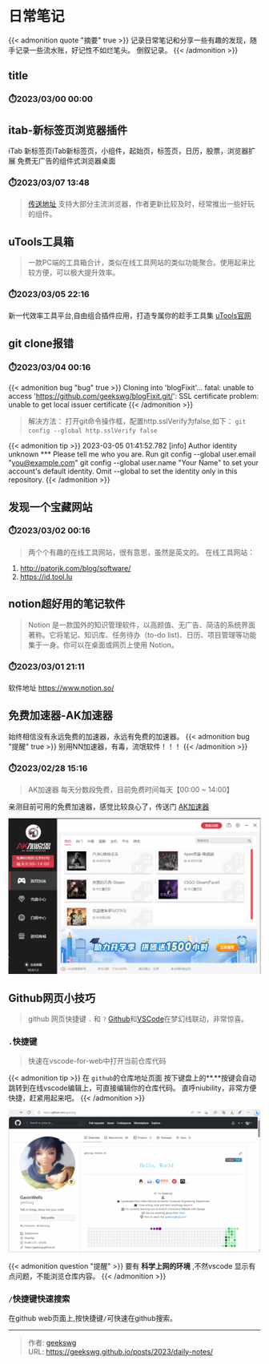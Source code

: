 # 日常笔记

{{< admonition quote "摘要" true >}}
    记录日常笔记和分享一些有趣的发现，随手记录一些流水账，好记性不如烂笔头。
倒叙记录。
{{< /admonition >}}
<!--more-->
## title

### ⏱️2023/03/00 00:00

## itab-新标签页浏览器插件

iTab 新标签页iTab新标签页，小组件，起始页，标签页，日历，股票，浏览器扩展
免费无广告的组件式浏览器桌面

### ⏱️2023/03/07 13:48

> [传送地址](https://itab.link/) 
支持大部分主流浏览器，作者更新比较及时，经常推出一些好玩的组件。

## uTools工具箱

> 一款PC端的工具箱合计，类似在线工具网站的类似功能聚合。使用起来比较方便，可以极大提升效率。

### ⏱️2023/03/05 22:16

新一代效率工具平台,自由组合插件应用，打造专属你的趁手工具集
[uTools官网](https://u.tools/ "效率工具")

## git clone报错

### ⏱️2023/03/04 00:16

{{< admonition bug "bug" true >}}
Cloning into 'blogFixit'...
fatal: unable to access 'https://github.com/geekswg/blogFixit.git/': SSL certificate problem: unable to get local issuer certificate
{{< /admonition >}}

> 解决方法：
打开git命令操作框，配置http.sslVerify为false,如下：
`git config --global http.sslVerify false`

{{< admonition tip >}}
2023-03-05 01:41:52.782 [info] Author identity unknown
*** Please tell me who you are.
Run
  git config --global user.email "you@example.com"
  git config --global user.name "Your Name"
to set your account's default identity.
Omit --global to set the identity only in this repository.
{{< /admonition >}}

## 发现一个宝藏网站

### ⏱️2023/03/02 00:16

> 两个个有趣的在线工具网站，很有意思，虽然是英文的。
在线工具网站： 
1. http://patorjk.com/blog/software/
2. https://id.tool.lu

## notion超好用的笔记软件

> Notion 是一款国外的知识管理软件，以高颜值、无广告、简洁的系统界面著称。它将笔记、知识库、任务待办（to-do list)、日历、项目管理等功能集于一身。你可以在桌面或网页上使用 Notion。

### ⏱️2023/03/01 21:11

软件地址 https://www.notion.so/

## 免费加速器-AK加速器

始终相信没有永远免费的加速器，永远有免费的加速器。
{{< admonition bug "提醒" true >}}
别用NN加速器，有毒，流氓软件！！！
{{< /admonition >}}

### ⏱️2023/02/28 15:16

> AK加速器 每天分数段免费，目前免费时间每天【00:00 ~ 14:00】

亲测目前可用的免费加速器，感觉比较良心了，传送门 [AK加速器](https://www.akspeedy.com/)

![AK加速器](20230228152427-ak.png "AK加速器")

## Github网页小技巧

> github 网页快捷键 `.` 和 `?`
> [Github](https://github.com/)和[VSCode](https://vscode.dev/)在梦幻线联动，非常惊喜。

### `.`快捷键

> 快速在vscode-for-web中打开当前仓库代码

{{< admonition tip >}}
在 `github`的仓库地址页面 按下键盘上的**.**按键会自动跳转到在线vscode编辑上，可直接编辑你的仓库代码。
直呼niubility，非常方便快捷，赶紧用起来吧。
{{< /admonition >}}

![github-vscode 在线联动](github-vscode.gif "github-vscode 在线联动")

{{< admonition question "提醒" >}}
要有 **科学上网的环境** ,不然vscode 显示有点问题，不能浏览仓库内容。
{{< /admonition >}}

### `/`快捷键快速搜索

在github web页面上,按快捷键`/`可快速在github搜索。


---

> 作者: [geekswg](https://geekswg.github.io)  
> URL: https://geekswg.github.io/posts/2023/daily-notes/  

